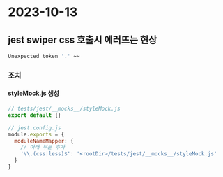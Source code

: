 # 2023-10-13

## jest swiper css 호출시 에러뜨는 현상
```bash
Unexpected token '.' ~~
```

### 조치
#### styleMock.js 생성

```javascript
// tests/jest/__mocks__/styleMock.js
export default {}
```

```javascript
// jest.config.js
module.exports = {
  moduleNameMapper: {
    // 아래 부분 추가
    '\\.(css|less)$': '<rootDir>/tests/jest/__mocks__/styleMock.js'
  }
}
```
